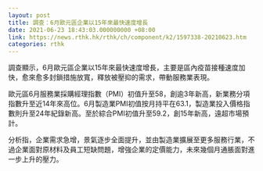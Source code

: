 ```yaml
---
layout: post
title: 調查：6月歐元區企業以15年來最快速度增長
date: 2021-06-23 18:43:03.000000000 +08:00
link: https://news.rthk.hk/rthk/ch/component/k2/1597338-20210623.htm
categories: rthk
---
```


調查顯示，6月歐元區企業以15年來最快速度增長，主要是區內疫苗接種速度加快，愈來愈多封鎖措施放寬，釋放被壓抑的需求，帶動服務業表現。

歐元區6月服務業採購經理指數（PMI）初值升至58，創逾3年新高，新業務分項指數升至近14年來高位。6月製造業PMI初值按月持平在63.1，製造業投入價格指數則升至24年紀錄新高。至於綜合PMI初值升至59.2，創15年新高，遠超市場預計。

分析指，企業需求急增，景氣逐步全面提升，並由製造業擴展至更多服務行業，不過企業面對原材料及員工短缺問題，增強企業的定價能力，未來幾個月通脹面對進一步上升的壓力。
